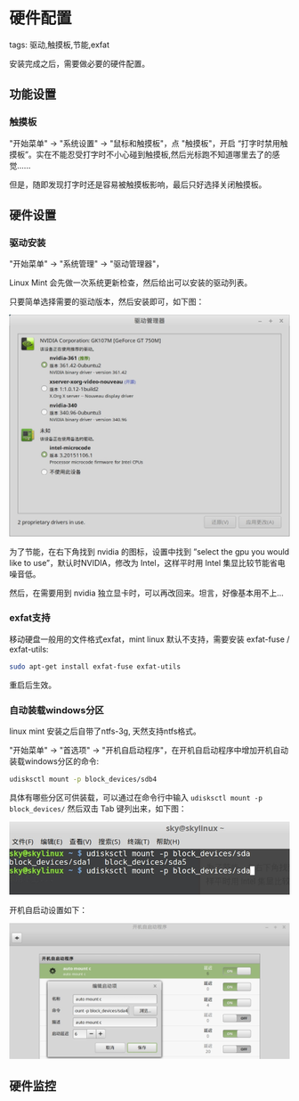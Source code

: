 # 硬件配置

tags: 驱动,触摸板,节能,exfat

安装完成之后，需要做必要的硬件配置。

## 功能设置

### 触摸板

"开始菜单" -> "系统设置" -> "鼠标和触摸板"，点 "触摸板"，开启 “打字时禁用触摸板”。实在不能忍受打字时不小心碰到触摸板,然后光标跑不知道哪里去了的感觉......

但是，随即发现打字时还是容易被触摸板影响，最后只好选择关闭触摸板。

## 硬件设置

### 驱动安装

"开始菜单" -> "系统管理" -> "驱动管理器"，

Linux Mint 会先做一次系统更新检查，然后给出可以安装的驱动列表。

只要简单选择需要的驱动版本，然后安装即可，如下图：

![](images/drivers.jpg)

为了节能，在右下角找到 nvidia 的图标，设置中找到 ”select the gpu you would like to use”，默认时NVIDIA，修改为 Intel，这样平时用 Intel 集显比较节能省电噪音低。

然后，在需要用到 nvidia 独立显卡时，可以再改回来。坦言，好像基本用不上...

### exfat支持

移动硬盘一般用的文件格式exfat，mint linux 默认不支持，需要安装 exfat-fuse / exfat-utils:

```bash
sudo apt-get install exfat-fuse exfat-utils
```

重启后生效。

### 自动装载windows分区

linux mint 安装之后自带了ntfs-3g, 天然支持ntfs格式。

"开始菜单" -> "首选项" -> "开机自启动程序"，在开机自启动程序中增加开机自动装载windows分区的命令:

```bash
udisksctl mount -p block_devices/sdb4
```

具体有哪些分区可供装载，可以通过在命令行中输入 `udisksctl mount -p block_devices/` 然后双击 Tab 键列出来，如下图：

![](images/list_ntfs.jpg)

开机自启动设置如下：

![](images/auto_mount_ntfs.jpg)

## 硬件监控


